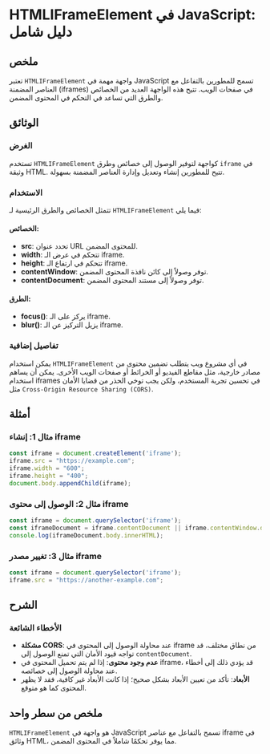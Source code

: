 <!--
Meta Description: # HTMLIFrameElement في JavaScript: دليل شامل ## ملخص تعتبر `HTMLIFrameElement` واجهة مهمة في JavaScript تسمح للمطورين بالتفاعل مع العناصر المضمنة (ifr...
Meta Keywords: iframe, إلى, المحتوى, htmliframeelement, javascript
-->

# HTMLIFrameElement في JavaScript: دليل شامل

## ملخص
تعتبر `HTMLIFrameElement` واجهة مهمة في JavaScript تسمح للمطورين بالتفاعل مع العناصر المضمنة (iframes) في صفحات الويب. تتيح هذه الواجهة العديد من الخصائص والطرق التي تساعد في التحكم في المحتوى المضمن.

## الوثائق
### الغرض
تستخدم `HTMLIFrameElement` كواجهة لتوفير الوصول إلى خصائص وطرق `iframe` في وثيقة HTML. تتيح للمطورين إنشاء وتعديل وإدارة العناصر المضمنة بسهولة.

### الاستخدام
تتمثل الخصائص والطرق الرئيسية لـ `HTMLIFrameElement` فيما يلي:

#### الخصائص:
- **src**: تحدد عنوان URL للمحتوى المضمن.
- **width**: تتحكم في عرض الـ iframe.
- **height**: تتحكم في ارتفاع الـ iframe.
- **contentWindow**: توفر وصولاً إلى كائن نافذة المحتوى المضمن.
- **contentDocument**: توفر وصولاً إلى مستند المحتوى المضمن.

#### الطرق:
- **focus()**: يركز على الـ iframe.
- **blur()**: يزيل التركيز عن الـ iframe.

### تفاصيل إضافية
يمكن استخدام `HTMLIFrameElement` في أي مشروع ويب يتطلب تضمين محتوى من مصادر خارجية، مثل مقاطع الفيديو أو الخرائط أو صفحات الويب الأخرى. يمكن أن يساهم استخدام iframes في تحسين تجربة المستخدم، ولكن يجب توخي الحذر من قضايا الأمان مثل `Cross-Origin Resource Sharing (CORS)`.

## أمثلة
### مثال 1: إنشاء iframe
```javascript
const iframe = document.createElement('iframe');
iframe.src = "https://example.com";
iframe.width = "600";
iframe.height = "400";
document.body.appendChild(iframe);
```

### مثال 2: الوصول إلى محتوى iframe
```javascript
const iframe = document.querySelector('iframe');
const iframeDocument = iframe.contentDocument || iframe.contentWindow.document;
console.log(iframeDocument.body.innerHTML);
```

### مثال 3: تغيير مصدر iframe
```javascript
const iframe = document.querySelector('iframe');
iframe.src = "https://another-example.com";
```

## الشرح
### الأخطاء الشائعة
- **مشكلة CORS**: عند محاولة الوصول إلى المحتوى في iframe من نطاق مختلف، قد تواجه قيود الأمان التي تمنع الوصول إلى `contentDocument`.
- **عدم وجود محتوى**: إذا لم يتم تحميل المحتوى في iframe، قد يؤدي ذلك إلى أخطاء عند محاولة الوصول إلى خصائصه.
- **الأبعاد**: تأكد من تعيين الأبعاد بشكل صحيح؛ إذا كانت الأبعاد غير كافية، فقد لا يظهر المحتوى كما هو متوقع.

## ملخص من سطر واحد
`HTMLIFrameElement` هو واجهة في JavaScript تسمح بالتفاعل مع عناصر iframe في وثائق HTML، مما يوفر تحكمًا شاملاً في المحتوى المضمن.